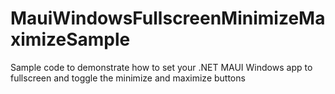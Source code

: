 # MauiWindowsFullscreenMinimizeMaximizeSample
 Sample code to demonstrate how to set your .NET MAUI Windows app to fullscreen and toggle the minimize and maximize buttons
